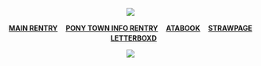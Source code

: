 <div align="center">
  
![](https://komarev.com/ghpvc/?username=10shadows&label=SUSPECTS&color=orange&style=plastic)
  
<b>[MAIN RENTRY](https://rentry.co/crushingwaves) ㅤ[PONY TOWN INFO RENTRY](https://rentry.co/angelofdarkness) ㅤ[ATABOOK](https://portal.atabook.org/) ㅤ[STRAWPAGE](https://madnesscombat.straw.page/) ㅤ[LETTERBOXD](https://letterboxd.com/xpurgation/)</b>


![](https://cdn.donmai.us/sample/57/bc/__ishmael_project_moon_and_2_more_drawn_by_kyururirin__sample-57bce9bd0fd4d3a722e2b28e087df189.jpg)
</div>
